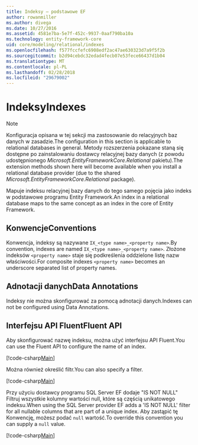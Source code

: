 ```yaml
---
title: Indeksy — podstawowe EF
author: rowanmiller
ms.author: divega
ms.date: 10/27/2016
ms.assetid: 4581e7ba-5e7f-452c-9937-0aaf790ba10a
ms.technology: entity-framework-core
uid: core/modeling/relational/indexes
ms.openlocfilehash: f577fccfefc6908edf2ac47ae630323d7a9f5f2b
ms.sourcegitcommit: b2d94cebdc32edad4fecb07e53fece66437d1b04
ms.translationtype: MT
ms.contentlocale: pl-PL
ms.lasthandoff: 02/28/2018
ms.locfileid: "29679002"
---
```

# <a name="indexes"></a><span data-ttu-id="bd3fd-102">Indeksy</span><span class="sxs-lookup"><span data-stu-id="bd3fd-102">Indexes</span></span>

> [!NOTE]  
> <span data-ttu-id="bd3fd-103">Konfiguracja opisana w tej sekcji ma zastosowanie do relacyjnych baz danych w zasadzie.</span><span class="sxs-lookup"><span data-stu-id="bd3fd-103">The configuration in this section is applicable to relational databases in general.</span></span> <span data-ttu-id="bd3fd-104">Metody rozszerzenia pokazane staną się dostępne po zainstalowaniu dostawcy relacyjnej bazy danych (z powodu udostępnionego *Microsoft.EntityFrameworkCore.Relational* pakietu).</span><span class="sxs-lookup"><span data-stu-id="bd3fd-104">The extension methods shown here will become available when you install a relational database provider (due to the shared *Microsoft.EntityFrameworkCore.Relational* package).</span></span>

<span data-ttu-id="bd3fd-105">Mapuje indeksu relacyjnej bazy danych do tego samego pojęcia jako indeks w podstawowe programu Entity Framework.</span><span class="sxs-lookup"><span data-stu-id="bd3fd-105">An index in a relational database maps to the same concept as an index in the core of Entity Framework.</span></span>

## <a name="conventions"></a><span data-ttu-id="bd3fd-106">Konwencje</span><span class="sxs-lookup"><span data-stu-id="bd3fd-106">Conventions</span></span>

<span data-ttu-id="bd3fd-107">Konwencja, indeksy są nazywane `IX_<type name>_<property name>`.</span><span class="sxs-lookup"><span data-stu-id="bd3fd-107">By convention, indexes are named `IX_<type name>_<property name>`.</span></span> <span data-ttu-id="bd3fd-108">Złożone indeksów `<property name>` staje się podkreślenia oddzielone listę nazw właściwości.</span><span class="sxs-lookup"><span data-stu-id="bd3fd-108">For composite indexes `<property name>` becomes an underscore separated list of property names.</span></span>

## <a name="data-annotations"></a><span data-ttu-id="bd3fd-109">Adnotacji danych</span><span class="sxs-lookup"><span data-stu-id="bd3fd-109">Data Annotations</span></span>

<span data-ttu-id="bd3fd-110">Indeksy nie można skonfigurować za pomocą adnotacji danych.</span><span class="sxs-lookup"><span data-stu-id="bd3fd-110">Indexes can not be configured using Data Annotations.</span></span>

## <a name="fluent-api"></a><span data-ttu-id="bd3fd-111">Interfejsu API Fluent</span><span class="sxs-lookup"><span data-stu-id="bd3fd-111">Fluent API</span></span>

<span data-ttu-id="bd3fd-112">Aby skonfigurować nazwę indeksu, można użyć interfejsu API Fluent.</span><span class="sxs-lookup"><span data-stu-id="bd3fd-112">You can use the Fluent API to configure the name of an index.</span></span>

[!code-csharp[Main](../../../../samples/core/Modeling/FluentAPI/Samples/Relational/IndexName.cs?name=Model&highlight=9)]

<span data-ttu-id="bd3fd-113">Można również określić filtr.</span><span class="sxs-lookup"><span data-stu-id="bd3fd-113">You can also specify a filter.</span></span>

[!code-csharp[Main](../../../../samples/core/Modeling/FluentAPI/Samples/Relational/IndexFilter.cs?name=Model&highlight=9)]

<span data-ttu-id="bd3fd-114">Przy użyciu dostawcy programu SQL Server EF dodaje "IS NOT NULL" Filtruj wszystkie kolumny wartości null, które są częścią unikatowego indeksu.</span><span class="sxs-lookup"><span data-stu-id="bd3fd-114">When using the SQL Server provider EF adds a 'IS NOT NULL' filter for all nullable columns that are part of a unique index.</span></span> <span data-ttu-id="bd3fd-115">Aby zastąpić tę Konwencję, możesz podać `null` wartość.</span><span class="sxs-lookup"><span data-stu-id="bd3fd-115">To override this convention you can supply a `null` value.</span></span>

[!code-csharp[Main](../../../../samples/core/Modeling/FluentAPI/Samples/Relational/IndexNoFilter.cs?name=Model&highlight=10)]
